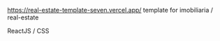 https://real-estate-template-seven.vercel.app/
template for imobiliaria / real-estate

ReactJS / CSS
